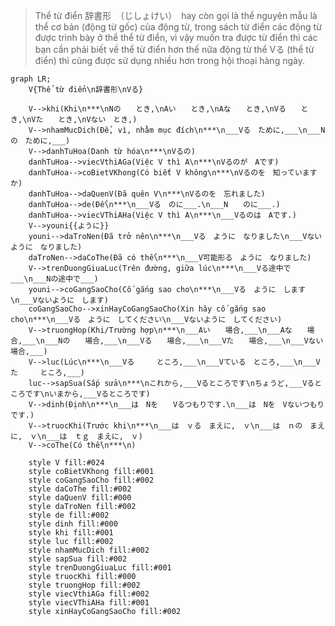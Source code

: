 ﻿>Thể từ điển 辞書形　（じしょけい）　hay còn gọi là thể nguyên mẫu là thể cơ bản (động từ gốc) của động từ, trong sách từ điển các động từ được trình bày ở thể thể từ điển, vì vậy muốn tra được từ điển thì các bạn cần phải biết về thể từ điển hơn thế nữa động từ thể Vる (thể từ điển) thì cũng được sử dụng nhiều hơn trong hội thoại hàng ngày.
```mermaid
graph LR;
    V{Thể từ điển\n辞書形\nVる}

    V-->khi(Khi\n***\nNの　　とき,\nAい　　とき,\nAな　　とき,\nVる　　とき,\nVた　　とき,\nVない　とき,)
    V-->nhamMucDich(Để, vì, nhằm mục đích\n***\n___Vる　ために,___\n___Nの　ために,___)
    V-->danhTuHoa(Danh từ hóa\n***\nVるの)
    danhTuHoa-->viecVthiAGa(Việc V thì A\n***\nVるのが　Aです)
    danhTuHoa-->coBietVKhong(Có biết V không\n***\nVるのを　知っていますか)
    danhTuHoa-->daQuenV(Đã quên V\n***\nVるのを　忘れました)
    danhTuHoa-->de(Để\n***\n___Vる　のに___.\n___N　　のに___.)
    danhTuHoa-->viecVThiAHa(Việc V thì A\n***\n___Vるのは　Aです.)
    V-->youni{{ように}}
    youni-->daTroNen(Đã trở nên\n***\n___Vる　ように　なりました\n___Vないように　なりました)
    daTroNen-->daCoThe(Đã có thể\n***\n___V可能形る　ように　なりました)
    V-->trenDuongGiuaLuc(Trên đường, giữa lúc\n***\n___Vる途中で___\n___Nの途中で___)
    youni-->coGangSaoCho(Cố gắng sao cho\n***\n___Vる　ように　します\n___Vないように　します)
    coGangSaoCho-->xinHayCoGangSaoCho(Xin hãy cố gắng sao cho\n***\n___Vる　ように　してください\n___Vないように　してください)
    V-->truongHop(Khi/Trường hợp\n***\n___Aい　　場合,___\n___Aな　　場合,___\n___Nの　　場合,___\n___Vる　　場合,___\n___Vた　　場合,___\n___Vない　場合,___)
    V-->luc(Lúc\n***\n___Vる　　　ところ,___\n___Vている　ところ,___\n___Vた　　　ところ,___)
    luc-->sapSua(Sắp sửa\n***\nこれから,___Vるところです\nちょうど,___Vるところです\nいまから,___Vるところです)
    V-->dinh(Định\n***\n___は　Nを　　Vるつもりです.\n___は　Nを　Vないつもりです.)
    V-->truocKhi(Trước khi\n***\n___は　ｖる　まえに,　ｖ\n___は　ｎの　まえに,　ｖ\n___は　ｔｇ　まえに,　ｖ)
    V-->coThe(Có thề\n***\n)

    style V fill:#024
    style coBietVKhong fill:#001
    style coGangSaoCho fill:#002
    style daCoThe fill:#002
    style daQuenV fill:#000
    style daTroNen fill:#002
    style de fill:#002
    style dinh fill:#000
    style khi fill:#001
    style luc fill:#002
    style nhamMucDich fill:#002
    style sapSua fill:#002
    style trenDuongGiuaLuc fill:#001
    style truocKhi fill:#000
    style truongHop fill:#002
    style viecVthiAGa fill:#002
    style viecVThiAHa fill:#001
    style xinHayCoGangSaoCho fill:#002
```
